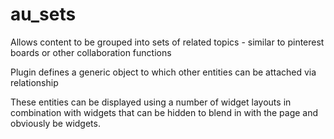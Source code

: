au_sets
=======

Allows content to be grouped into sets of related topics - similar to pinterest boards or other collaboration functions

Plugin defines a generic object to which other entities can be attached via relationship

These entities can be displayed using a number of widget layouts in combination with widgets that can be hidden
to blend in with the page and obviously be widgets.
